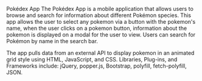 Pokédex App The Pokédex App is a mobile application that allows users to browse and search for information about different Pokémon species. This app allows the user to select any pokemon via a button with the pokemon's name, when the user clicks on a pokemon button, information about the pokemon is displayed on a modal for the user to view. Users can search for Pokémon by name in the search bar. 

The app pulls data from an external API to display pokemon in an animated grid style using HTML, JavaScript, and CSS. Libraries, Plug-ins, and Frameworks include: jQuery, popper.js, Bootstrap, polyfill, fetch-polyfill, JSON.

